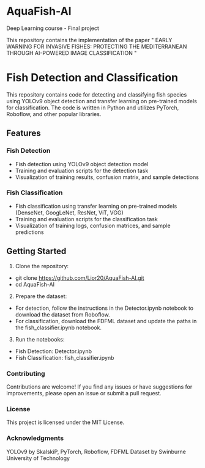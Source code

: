 # AquaFish-AI
Deep Learning course - Final project

This repository contains the implementation of the paper " EARLY WARNING FOR INVASIVE FISHES: PROTECTING THE MEDITERRANEAN THROUGH AI-POWERED IMAGE CLASSIFICATION "

# Fish Detection and Classification
This repository contains code for detecting and classifying fish species using YOLOv9 object detection and transfer learning on pre-trained models for classification. The code is written in Python and utilizes PyTorch, Roboflow, and other popular libraries.

## Features

### Fish Detection
- Fish detection using YOLOv9 object detection model
- Training and evaluation scripts for the detection task
- Visualization of training results, confusion matrix, and sample detections

### Fish Classification
- Fish classification using transfer learning on pre-trained models (DenseNet, GoogLeNet, ResNet, ViT, VGG)
- Training and evaluation scripts for the classification task
- Visualization of training logs, confusion matrices, and sample predictions

## Getting Started

1. Clone the repository:

- git clone https://github.com/Lior20/AquaFish-AI.git
- cd AquaFish-AI

2. Prepare the dataset:

  - For detection, follow the instructions in the Detector.ipynb notebook to download the dataset from Roboflow.
  - For classification, download the FDFML dataset and update the paths in the fish_classifier.ipynb notebook.


3. Run the notebooks:

  - Fish Detection: Detector.ipynb
  - Fish Classification: fish_classifier.ipynb



### Contributing
Contributions are welcome! If you find any issues or have suggestions for improvements, please open an issue or submit a pull request.

### License
This project is licensed under the MIT License.

### Acknowledgments

YOLOv9 by SkalskiP, 
PyTorch, 
Roboflow, 
FDFML Dataset by Swinburne University of Technology
